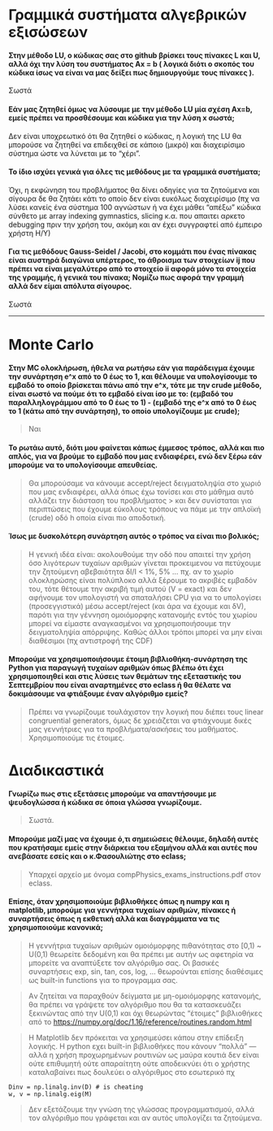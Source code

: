 
# Γραμμικά συστήματα αλγεβρικών εξισώσεων  

#### Στην μέθοδο LU, ο κώδικας σας στο github βρίσκει τους πίνακες L και U, αλλά όχι την λύση του συστήματος Ax = b ( λογικά διότι ο σκοπός του κώδικα ίσως να είναι να μας δείξει πως δημιουργούμε τους πίνακες ). 

Σωστά

#### Εάν μας ζητηθεί όμως να λύσουμε με την μέθοδο LU μία σχέση Ax=b, εμείς πρέπει να προσθέσουμε και κώδικα για την λύση x σωστά; 

Δεν είναι υποχρεωτικό ότι θα ζητηθεί ο κώδικας, η λογική της LU θα μπορούσε να ζητηθεί να επιδειχθεί σε κάποιο (μικρό) και διαχειρίσιμο σύστημα ώστε να λύνεται με το “χέρι”. 

#### Το ίδιο ισχύει γενικά για όλες τις μεθόδους με τα γραμμικά συστήματα;

Όχι, η εκφώνηση του προβλήματος θα δίνει οδηγίες για τα ζητούμενα και σίγουρα δε θα ζητάει κάτι το οποίο δεν είναι ευκόλως  διαχειρίσιμο (πχ να λύσει κανείς ένα σύστημα 100 αγνώστων ή να έχει μάθει “απέξω” κώδικα σύνθετο με array indexing gymnastics, slicing κ.α. που απαιτει αρκετο debugging πριν την χρήση του, ακόμη και αν έχει συγγραφτεί από έμπειρο χρήστη Η/Υ)


#### Για τις μεθόδους Gauss-Seidel / Jacobi, στο κομμάτι που ένας πίνακας είναι αυστηρά διαγώνια υπέρτερος, το άθροισμα των στοιχείων ij που πρέπει να είναι μεγαλύτερο από το στοιχείο ii αφορά μόνο τα στοιχεία της γραμμής, ή γενικά του πίνακα; Νομίζω πως αφορά την γραμμή αλλά δεν είμαι απόλυτα σίγουρος.

Σωστά

***

# Monte Carlo

#### Στην MC ολοκλήρωση, ήθελα να ρωτήσω εάν για παράδειγμα έχουμε την συνάρτηση e^x από το 0 έως το 1, και θέλουμε να υπολογίσουμε το εμβαδό το οποίο βρίσκεται πάνω από την e^x, τότε με την crude μέθοδο, είναι σωστό να πούμε ότι το εμβαδό είναι ίσο με το: (εμβαδό του παραλληλογράμμου από το 0 έως το 1) - (εμβαδό της e^x από το 0 έως το 1 (κάτω από την συνάρτηση), το οποίο υπολογίζουμε με crude); 

> Ναι

#### Το ρωτάω αυτό, διότι μου φαίνεται κάπως έμμεσος τρόπος, αλλά και πιο απλός, για να βρούμε το εμβαδό που μας ενδιαφέρει, ενώ δεν ξέρω εάν μπορούμε να το υπολογίσουμε απευθείας. 

> Θα μπορούσαμε να κάνουμε accept/reject δειγματοληψία στο χωριό που μας ενδιαφέρει, αλλά όπως έχω τονίσει και στο μάθημα αυτό αλλάζει την διάσταση του προβλήματος > και δεν συνίσταται για περιπτώσεις που έχουμε εύκολους τρόπους να πάμε με την απλοϊκή (crude) οδό h οποία είναι πιο αποδοτική. 

#### Ίσως με δυσκολότερη συνάρτηση αυτός ο τρόπος να είναι πιο βολικός;

> Η γενική ιδέα είναι: ακολουθούμε την οδό που απαιτεί την χρήση όσο λιγότερων τυχαίων αριθμών γίνεται προκειμενου να πετύχουμε την ζητούμενη αβεβαιότητα δΙ/Ι < 1%, 5% … 
πχ. αν το χωρίο ολοκληρώσης είναι πολύπλοκο αλλά ξέρουμε το ακριβές εμβαδόν του, τότε θέτουμε την ακριβή τιμή αυτού (V = exact) και δεν αφήνουμε τον υπολογιστή να σπαταλήσει CPU για να το υπολογίσει (προσεγγιστικά) μέσω accept/reject (και άρα να έχουμε και δV), παρότι για την γέννηση ομοιόμορφης κατανομής εντός του χωρίου μπορεί να είμαστε αναγκασμένοι να χρησιμοποιήσουμε την δειγματοληψία απόρριψης. Καθώς άλλοι τρόποι μπορεί να μην  είναι διαθέσιμοι (πχ αντιστροφή της CDF)

#### Μπορούμε να χρησιμοποιήσουμε έτοιμη βιβλιοθήκη-συνάρτηση της Python για παραγωγή τυχαίων αριθμών όπως βλέπω ότι έχει χρησιμοποιηθεί και στις λύσεις των θεμάτων της εξεταστικής του Σεπτεμβρίου που είναι αναρτημένες στο eclass ή θα θέλατε να δοκιμάσουμε να φτιάξουμε έναν αλγόριθμο εμείς?

> Πρέπει να γνωρίζουμε τουλάχιστον την λογική που διέπει τους linear congruential generators, όμως δε χρειάζεται να φτιάχνουμε δικές μας γεννήτριες για τα προβλήματα/ασκήσεις του μαθήματος. Χρησιμοποιούμε τις έτοιμες.


# Διαδικαστικά

####  Γνωρίζω πως στις εξετάσεις μπορούμε να απαντήσουμε με ψευδογλώσσα ή κώδικα σε όποια γλώσσα γνωρίζουμε. 

> Σωστά.

####  Μπορούμε μαζί μας να έχουμε ό,τι σημειώσεις θέλουμε, δηλαδή αυτές που κρατήσαμε εμείς στην διάρκεια του εξαμήνου αλλά και αυτές που ανεβάσατε εσείς και ο κ.Φασουλιώτης στο eclass; 

> Υπαρχεί αρχείο με όνομα compPhysics_exams_instructions.pdf στον eclass.

#### Επίσης, όταν χρησιμοποιούμε βιβλιοθήκες όπως η numpy και η matplotlib, μπορούμε για γεννήτρια τυχαίων αριθμών, πίνακες ή συναρτήσεις όπως η εκθετική αλλά και διαγράμματα να τις χρησιμοποιούμε κανονικά;

> Η γεννήτρια τυχαίων αριθμών ομοιόμορφης πιθανότητας στο [0,1) ~ U(0,1) θεωρείτε δεδομένη και θα πρέπει με αυτήν ως αφετηρία να μπορείτε να αναπτύξετε τον αλγόριθμο σας. Οι βασικές συναρτήσεις exp, sin, tan, cos, log, … θεωρούνται επίσης διαθέσιμες ως built-in functions για το προγραμμα σας. 

> Aν ζητείται να παραχθούν δείγματα με μη-ομοιόμορφης κατανομής, θα πρέπει να γράψετε τον αλγόριθμο που θα τα κατασκευάζει ξεκινώντας από την U(0,1) και όχι θεωρώντας “έτοιμες” βιβλιοθήκες από το https://numpy.org/doc/1.16/reference/routines.random.html 

> Η Matplotlib δεν πρόκειται να χρησιμεύσει κάπου στην επίδειξη λογικής. Η python εχει built-in βιβλιοθήκες που κάνουν “πολλά” — αλλά η χρήση προχωρημένων ρουτινών ως μαύρα κουτιά δεν είναι ούτε επιθυμητή ούτε απαραίτητη ούτε αποδεικνύει ότι ο χρήστης καταλαβαίνει πως δουλεύει ο αλγόριθμος στο εσωτερικό πχ 

```
Dinv = np.linalg.inv(D) # is cheating  
w, v = np.linalg.eig(M)
``` 
> Δεν εξετάζουμε την γνώση της γλώσσας προγραμματισμού, αλλά τον αλγόριθμο που γράφεται και αν αυτός υπολογίζει τα ζητούμενα.


